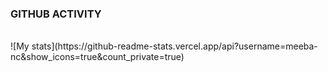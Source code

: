 ### GITHUB ACTIVITY
<br>
![My stats](https://github-readme-stats.vercel.app/api?username=meeba-nc&show_icons=true&count_private=true)
